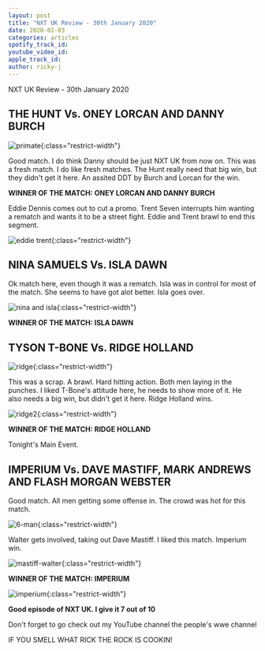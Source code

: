 ```yaml
---
layout: post
title: "NXT UK Review - 30th January 2020"
date: 2020-02-03
categories: articles
spotify_track_id:
youtube_video_id:
apple_track_id:
author: ricky-j
---
```

NXT UK Review - 30th January 2020

## THE HUNT Vs. ONEY LORCAN AND DANNY BURCH

![primate](/assets/posts/2020-02-03/primate.jpg){:class="restrict-width"}

Good match. I do think Danny should be just NXT UK from now on. This was a fresh match. I do like fresh matches. The Hunt really need that big win, but they didn't get it here. An assited DDT by Burch and Lorcan for the win.

**WINNER OF THE MATCH: ONEY LORCAN AND DANNY BURCH**

Eddie Dennis comes out to cut a promo. Trent Seven interrupts him wanting a rematch and wants it to be a street fight. Eddie and Trent brawl to end this segment.

![eddie trent](/assets/posts/2020-02-03/eddie-trent.jpg){:class="restrict-width"}

## NINA SAMUELS Vs. ISLA DAWN

Ok match here, even though it was a rematch. Isla was in control for most of the match. She seems to have got alot better. Isla goes over.

![nina and isla](/assets/posts/2020-02-03/nina-isla.jpg){:class="restrict-width"}

**WINNER OF THE MATCH: ISLA DAWN**

## TYSON T-BONE Vs. RIDGE HOLLAND

![ridge](/assets/posts/2020-02-03/ridge.jpg){:class="restrict-width"}

This was a scrap. A brawl. Hard hitting action. Both men laying in the punches. I liked T-Bone's attitude here, he needs to show more of it. He also needs a big win, but didn't get it here. Ridge Holland wins.

![ridge2](/assets/posts/2020-02-03/ridge2.jpg){:class="restrict-width"}

**WINNER OF THE MATCH: RIDGE HOLLAND**

Tonight's Main Event.

## IMPERIUM Vs. DAVE MASTIFF, MARK ANDREWS AND FLASH MORGAN WEBSTER

Good match. All men getting some offense in. The crowd was hot for this match. 

![6-man](/assets/posts/2020-02-03/6-man.jpg){:class="restrict-width"}

Walter gets involved, taking out Dave Mastiff. I liked this match. Imperium win.

![mastiff-walter](/assets/posts/2020-02-03/mastiff-walter.jpg){:class="restrict-width"}

**WINNER OF THE MATCH: IMPERIUM**

![imperium](/assets/posts/2020-02-03/imperium.jpg){:class="restrict-width"} 

**Good episode of NXT UK. I give it 7 out of 10**

Don't forget to go check out my YouTube channel the people's wwe channel 

IF YOU SMELL WHAT RICK THE ROCK IS COOKIN!